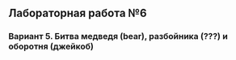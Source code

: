 ## Лабораторная работа №6
### Вариант 5. Битва медведя (bear), разбойника (???) и оборотня (джейкоб)
